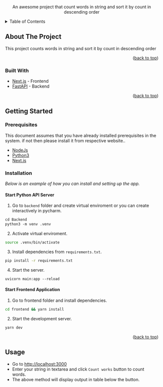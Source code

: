 <div id="top"></div>

<br />

<div align="center">
  <p align="center">
    An awesome project that count words in string and sort it by count in descending order
  </p>
</div>

<!-- TABLE OF CONTENTS -->
<details>
  <summary>Table of Contents</summary>
  <ol>
    <li>
      <a href="#about-the-project">About The Project</a>
      <ul>
        <li><a href="#built-with">Built With</a></li>
      </ul>
    </li>
    <li>
      <a href="#getting-started">Getting Started</a>
      <ul>
        <li><a href="#prerequisites">Prerequisites</a></li>
        <li><a href="#installation">Installation</a></li>
      </ul>
    </li>
    <li><a href="#usage">Usage</a></li>
  </ol>
</details>



<!-- ABOUT THE PROJECT -->
## About The Project

<!-- ![Product screenshot](/images/screenshot.jpeg). -->

This project counts words in string and sort it by count in descending order

<p align="right">(<a href="#top">back to top</a>)</p>



### Built With


* [Next.js](https://nextjs.org/) - Frontend
* [FastAPI](https://fastapi.tiangolo.com/) - Backend

<p align="right">(<a href="#top">back to top</a>)</p>

## Getting Started

### Prerequisites

This document assumes that you have already installed prerequisites in the system. if not then please install it from respective website..
* [NodeJs](https://nodejs.org/en/)
* [Python3](https://www.python.org/downloads/)
* [Next.js](https://nextjs.org/)

### Installation

_Below is an example of how you can install and setting up the app._

#### Start Python API Server
1. Go to `backend` folder and create virtual enviroment or you can create interactively in pycharm.
  ```ss
  cd Backend
  python3 -m venv .venv
  ```
2. Activate virtual enviroment.
  ```sh
  source .venv/bin/activate
  ```
3. Install dependencies from `requirements.txt`.
  ```sh
  pip install -r requirements.txt
  ```
4. Start the server.
  ```
  uvicorn main:app --reload
  ```

#### Start Frontend Application
1. Go to frontend folder and install dependencies.
  ```sh
  cd frontend && yarn install
  ```
2. Start the development server.
  ```sh
  yarn dev
  ```

<p align="right">(<a href="#top">back to top</a>)</p>

<!-- USAGE EXAMPLES -->
## Usage

* Go to [http://localhost:3000](http://localhost:3000)
* Enter your string in textarea and click `Count works` button to count words.
* The above method will display output in table below the button.

